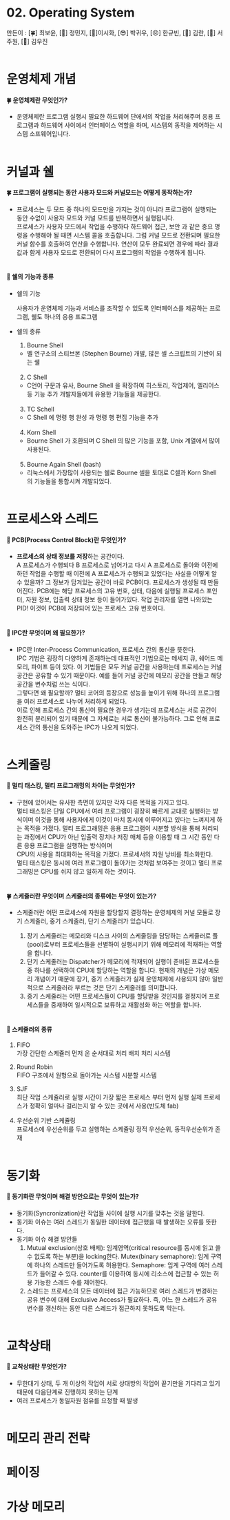 # 02. Operating System

만든이 : [🍀] 최보윤, [🦔] 정민지, [🍺]이시화, [😎] 박귀우, [😠] 한규빈, [🐰] 김란, [🌱] 서주원, [:sparkling_heart:] 김우진
</br></br>

# 운영체제 개념

#### 🍀 운영체제란 무엇인가?

- 운영체제란 프로그램 실행시 필요한 하드웨어 단에서의 작업을 처리해주며 응용 프로그램과 하드웨어 사이에서 인터페이스 역할을 하며, 시스템의 동작을 제어하는 시스템 소프웨어입니다.
  </br></br>

# 커널과 쉘

#### 🍀 프로그램이 실행되는 동안 사용자 모드와 커널모드는 어떻게 동작하는가?

- 프로세스는 두 모드 중 하나의 모드만을 가지는 것이 아니라 프로그램이 실행되는 동안 수없이 사용자 모드와 커널 모드를 반복하면서 실행됩니다. </br>
  프로세스가 사용자 모드에서 작업을 수행하다 하드웨어 접근, 보안 과 같은 중요 명령을 수행해야 될 때면 시스템 콜을 호출합니다. 그럼 커널 모드로 전환되며 필요한 커널 함수를 호출하여 연산을 수행합니다. 연산이 모두 완료되면 경우에 따라 결과값과 함게 사용자 모드로 전환되어 다시 프로그램의 작업을 수행하게 됩니다.
  </br></br>

#### 🍺 쉘의 기능과 종류

- 쉘의 기능

  사용자가 운영체제 기능과 서비스를 조작할 수 있도록 인터페이스를 제공하는 프로그램, 쉘도 하나의 응용 프로그램 </br>

- 쉘의 종류
  1. Bourne Shell
  - 벨 연구소의 스티브본 (Stephen Bourne) 개발, 많은 셸 스크립트의 기반이 되는 쉘
  </br></br>
  2. C Shell
  - C언어 구문과 유사, Bourne Shell 을 확장하여 히스토리, 작업제어, 엘리어스 등 기능 추가 개발자들에게 유용한 기능들을 제공한다.
  </br></br>
  3. TC Schell
    - C Shell 에 명령 행 완성 과 명령 행 편집 기능을 추가
  </br></br>
  4. Korn Shell	
    - Bourne Shell 가 호환되며 C Shell 의 많은 기능을 포함,  Unix 계열에서 많이 사용된다.
  </br></br>
  5. Bourne Again Shell (bash)
    - 리눅스에서 가장많이 사용되는 쉘로 Bourne 셀을 토대로 C셸과 Korn Shell 의 기능들을 통합시켜 개발되었다.
</br></br>

# 프로세스와 스레드

#### 🦔 PCB(Process Control Block)란 무엇인가?

- <strong>프로세스의 상태 정보를 저장</strong>하는 공간이다. </br> A 프로세스가 수행되다 B 프로세스로 넘어가고 다시 A 프로세스로 돌아와 이전에 하던 작업을 수행할 때 이전에 A 프로세스가 수행되고 있었다는 사실을 어떻게 알 수 있을까? 그 정보가 담겨있는 공간이 바로 PCB이다. 프로세스가 생성될 때 만들어진다. PCB에는 해당 프로세스의 고유 번호, 상태, 다음에 실행될 프로세스 포인터, 자원 정보, 입출력 상태 정보 등이 들어가있다. 작업 관리자를 열면 나와있는 PID! 이것이 PCB에 저장되어 있는 프로세스 고유 번호이다.
  </br></br>

#### 🦔 IPC란 무엇이며 왜 필요한가?

- IPC란 Inter-Process Communication, 프로세스 간의 통신을 뜻한다. </br>IPC 기법은 굉장히 다양하게 존재하는데 대표적인 기법으로는 메세지 큐, 쉐어드 메모리, 파이프 등이 있다. 이 기법들은 모두 커널 공간을 사용하는데 프로세스는 커널 공간은 공유할 수 있기 때문이다. 예를 들어 커널 공간에 메모리 공간을 만들고 해당 공간을 변수처럼 쓰는 식이다. </br> 그렇다면 왜 필요할까? 멀티 코어의 등장으로 성능을 높이기 위해 하나의 프로그램을 여러 프로세스로 나누어 처리하게 되었다. </br>이로 인해 프로세스 간의 통신이 필요한 경우가 생기는데 프로세스는 서로 공간이 완전히 분리되어 있기 때문에 그 자체로는 서로 통신이 불가능하다. 그로 인해 프로세스 간의 통신을 도와주는 IPC가 나오게 되었다.
  </br></br>

# 스케줄링

#### 🦔 멀티 태스킹, 멀티 프로그래밍의 차이는 무엇인가?

- 구현에 있어서는 유사한 측면이 있지만 각자 다른 목적을 가지고 있다. </br>
  멀티 태스킹은 단일 CPU에서 여러 프로그램이 굉장히 빠르게 교대로 실행하는 방식이며 이것을 통해 사용자에게 이것이 마치 동시에 이루어지고 있다는 느껴지게 하는 목적을 가졌다.
  멀티 프로그래밍은 응용 프로그램이 시분할 방식을 통해 처리되는 과정에서 CPU가 아닌 입출력 장치나 저장 매체 등을 이용할 때 그 시간 동안 다른 응용 프로그램을 실행하는 방식이며 </br> CPU의 사용을 최대화하는 목적을 가졌다. 프로세서의 자원 낭비를 최소화한다. </br>
  멀티 태스킹은 동시에 여러 프로그램이 돌아가는 것처럼 보여주는 것이고 멀티 프로그래밍은 CPU를 쉬지 않고 일하게 하는 것이다.
  </br></br>

#### 🍀 스케줄러란 무엇이며 스케줄러의 종류에는 무엇이 있는가?

- 스케줄러란 어떤 프로세스에 자원을 할당할지 결정하는 운영체제의 커널 모듈로 장기 스케줄러, 중기 스케줄러, 단기 스케줄러가 있습니다.

  1. 장기 스케줄러는 메모리와 디스크 사이의 스케줄링을 담당하는 스케줄러로 풀(pool)로부터 프로세스들을 선별하여 실행시키기 위해 메모리에 적재하는 역할을 합니다.
  2. 단기 스케줄러는 Dispatcher가 메모리에 적재되어 실행이 준비된 프로세스들 중 하나를 선택하여 CPU에 할당하는 역할을 합니다. 현재의 개념은 가상 메모리 개념이기 때문에 장기, 중기 스케줄러가 실제 운영체제에 사용되지 않아 일반적으로 스케줄러라 부르는 것은 단기 스케줄러를 의미합니다.
  3. 중기 스케줄러는 어떤 프로세스들이 CPU를 할당받을 것인지를 결정지어 프로세스들을 중재하여 일시적으로 보류하고 재활성화 하는 역할을 합니다.
     </br></br>

#### 🍺 스케쥴러의 종류

1. FIFO<br>
가장 간단한 스케쥴러 먼저 온 순서대로 처리
배치 처리 시스템


2. Round Robin<br>
FIFO 구조에서 원형으로 돌아가는 시스템
시분할 시스템

3. SJF<br>
최단 작업 스케쥴러로 실행 시간이 가장 짧은 프로세스 부터 먼저 실행
실제 프로세스가 정확히 얼마나 걸리는지 알 수 있는 곳에서 사용(반도체 fab)

4. 우선순위 기반 스케쥴링<br>
프로세스에 우선순위를 두고 실행하는 스케쥴링
정적 우선순위, 동적우선순위가 존재
  </br></br>


# 동기화

#### 🐰 동기화란 무엇이며  해결 방안으로는 무엇이 있는가?

- 동기화(Syncronization)란 작업들 사이에 실행 시기를 맞추는 것을 말한다.
- 동기화 이슈는 여러 스레드가 동일한 데이터에 접근했을 때 발생하는 오류를 뜻한다.
- 동기화 이슈 해결 방안들
  1. Mutual exclusion(상호 배제): 임계영역(critical resource를 동시에 읽고 쓸 수 없도록 하는 부분)을 locking한다.
     Mutex(binary semaphore): 임계 구역에 하나의 스레드만 들어가도록 허용한다.
     Semaphore: 임계 구역에 여러 스레드가 들어갈 수 있다. counter를 이용하여 동시에 리소스에 접근할 수 있는 허용 가능한 스레드 수를 제어한다.
  2. 스레드는 프로세스의 모든 데이터에 접근 가능하므로 여러 스레드가 변경하는 공유 변수에 대해 Exclusive Access가 필요하다. 
     즉, 어느 한 스레드가 공유 변수를 갱신하는 동안 다른 스레드가 접근하지 못하도록 막는다. 
     </br></br>

# 교착상태

#### :sparkling_heart: 교착상태란 무엇인가?

- 무한대기 상태, 두 개 이상의 작업이 서로 상대방의 작업이 끝기만을 기다리고 있기 때문에 다음단계로 진행하지 못하는 단계
- 여러 프로세스가 동일자원 점유를 요청할 때 발생
</br></br>

# 메모리 관리 전략

# 페이징

# 가상 메모리
